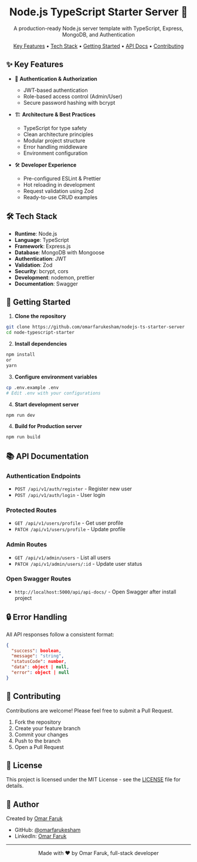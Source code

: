 <h1 align="center">
  Node.js TypeScript Starter Server 🚀
</h1>

<p align="center">
  A production-ready Node.js server template with TypeScript, Express, MongoDB, and Authentication
</p>

<p align="center">
  <a href="#key-features">Key Features</a> •
  <a href="#tech-stack">Tech Stack</a> •
  <a href="#getting-started">Getting Started</a> •
  <a href="#api-documentation">API Docs</a> •
  <a href="#contributing">Contributing</a>
</p>

## ✨ Key Features

- 🔐 **Authentication & Authorization**
  - JWT-based authentication
  - Role-based access control (Admin/User)
  - Secure password hashing with bcrypt

- 🏗️ **Architecture & Best Practices**
  - TypeScript for type safety
  - Clean architecture principles
  - Modular project structure
  - Error handling middleware
  - Environment configuration
  
- 🛠️ **Developer Experience**
  - Pre-configured ESLint & Prettier
  - Hot reloading in development
  - Request validation using Zod
  - Ready-to-use CRUD examples

## 🛠️ Tech Stack

- **Runtime**: Node.js
- **Language**: TypeScript
- **Framework**: Express.js
- **Database**: MongoDB with Mongoose
- **Authentication**: JWT
- **Validation**: Zod
- **Security**: bcrypt, cors
- **Development**: nodemon, prettier
- **Documentation**: Swagger

## 🚀 Getting Started

1. **Clone the repository**
```bash
git clone https://github.com/omarfarukesham/nodejs-ts-starter-server
cd node-typescript-starter
```

2. **Install dependencies**
```bash
npm install 
or
yarn
```

3. **Configure environment variables**
```bash
cp .env.example .env
# Edit .env with your configurations
```

4. **Start development server**
```bash
npm run dev
```
4. **Build for Production server**
```bash
npm run build
```

## 📚 API Documentation

### Authentication Endpoints
- `POST /api/v1/auth/register` - Register new user
- `POST /api/v1/auth/login` - User login

### Protected Routes
- `GET /api/v1/users/profile` - Get user profile
- `PATCH /api/v1/users/profile` - Update profile

### Admin Routes
- `GET /api/v1/admin/users` - List all users
- `PATCH /api/v1/admin/users/:id` - Update user status

### Open Swagger Routes
- `http://localhost:5000/api/api-docs/` - Open Swagger after install project 



## 🔒 Error Handling

All API responses follow a consistent format:

```json
{
  "success": boolean,
  "message": "string",
  "statusCode": number,
  "data": object | null,
  "error": object | null
}
```

## 🤝 Contributing

Contributions are welcome! Please feel free to submit a Pull Request.

1. Fork the repository
2. Create your feature branch
3. Commit your changes
4. Push to the branch
5. Open a Pull Request

## 📝 License

This project is licensed under the MIT License - see the [LICENSE](LICENSE) file for details.

## 👤 Author

Created by [Omar Faruk](https://github.com/omarfarukesham)

- GitHub: [@omarfarukesham](https://github.com/omarfarukesham)
- LinkedIn: [Omar Faruk](https://www.linkedin.com/in/omarfaruk7/)

---

<p align="center">
  Made with ❤️ by Omar Faruk, full-stack developer
</p>